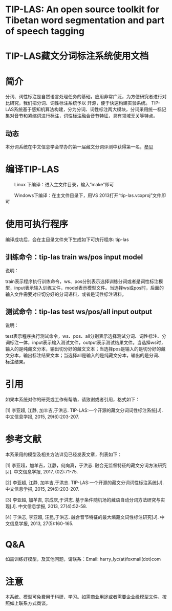 TIP-LAS: An open source toolkit for Tibetan word segmentation and part of speech tagging
===============
TIP-LAS藏文分词标注系统使用文档
===============
# 简介

分词、词性标注是自然语言处理任务的基础，应用非常广泛，为方便研究者进行对比研究，我们把分词、词性标注系统予以  开源，便于快速构建实验系统。
TIP- LAS系统基于感知机算法构建，分为分词、词性标注两大模块，分词采用统一标记集对音节和紧缩词进行标注，词性标注融合音节特征，具有领域无关等特点。
## 动态
本分词系统在中文信息学会举办的第一届藏文分词评测中获得第一名，[参见](http://nmlr.muc.edu.cn/huiyixinxi/2017/09-12/322.html)
# 编译TIP-LAS 

　　Linux  下编译：进入主文件目录，输入”make”即可 
  
　　Windows下编译：在主文件目录下，用VS 2013打开“tip-las.vcxproj”文件即可
# 使用可执行程序

编译成功后，会在主目录文件夹下生成如下可执行程序: tip-las

## 训练命令：tip-las train  ws/pos  input  model 

说明：

train表示程序执行训练命令，ws、pos分别表示选择训练分词或者是词性标注模型，input表示输入训练文件，model表示模型文件。当选择ws或pos时，后面的输入文件需要对应切分好的分词语料，或者是词性标注语料。

## 测试命令：tip-las test  ws/pos/all  input  output

说明：

test表示程序执行测试命令，ws、pos、all分别表示选择测试分词、词性标注、分词标注一体，input表示输入测试文件，output表示测试结果文件。当选择ws时，输入的是纯藏文分本，输出切分好的藏文文本；当选择pos是输入的是切分好的藏文分本，输出标注结果文本；当选择all是输入的是纯藏文分本，输出的是分词、标注结果。
# 引用

如果本系统对你的研究或工作有帮助，请致谢或者引用，格式如下：

[1] 李亚超, 江静, 加羊吉,于洪志. TIP-LAS:一个开源的藏文分词词性标注系统[J]. 中文信息学报, 2015, 29(6):203-207.

# 参考文献
本系采用的模型及相关方法详见已经发表文章，列表如下：

[1] 李亚超，加羊吉，江静，何向真，于洪志. 融合无监督特征的藏文分词方法研究[J]. 中文信息学报, 2017, (02):71-75.

[2] 李亚超, 江静, 加羊吉,于洪志. TIP-LAS:一个开源的藏文分词词性标注系统[J]. 中文信息学报, 2015, 29(6):203-207.

[3] 李亚超, 加羊吉, 宗成庆,于洪志. 基于条件随机场的藏语自动分词方法研究与实现[J]. 中文信息学报, 2013, 27(4):52-58.

[4] 于洪志, 李亚超, 汪昆,于洪志. 融合音节特征的最大熵藏文词性标注研究[J]. 中文信息学报, 2013, 27(5):160-165.
# Q&A
如需训练好模型，及其他问题，请联系：Email: harry_lyc(at)foxmail(dot)com

# 注意
本系统、模型可免费用于科研、学习。如需商业用途或者需要企业级模型文件，按照如上联系方式商谈。
